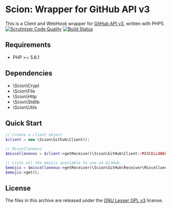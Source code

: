 # Scion: Wrapper for GitHub API v3
This is a Client and WebHook wrapper for [GitHub API v3](http://developer.github.com/v3/), written with PHP5.  
[![Scrutinizer Code Quality](https://scrutinizer-ci.com/g/Scion-Framework/GitHubAPI/badges/quality-score.png?b=develop)](https://scrutinizer-ci.com/g/Scion-Framework/GitHubAPI/?branch=develop)
[![Build Status](https://scrutinizer-ci.com/g/Scion-Framework/GitHubAPI/badges/build.png?b=develop)](https://scrutinizer-ci.com/g/Scion-Framework/GitHubAPI/build-status/develop)

## Requirements
* PHP >= 5.6.1

## Dependencies
* \Scion\Crypt
* \Scion\File
* \Scion\Http
* \Scion\Stdlib
* \Scion\Utils

## Quick Start
```php
// Create a client object
$client = new \Scion\Github\Client();

// Miscellaneous
$miscellaneous = $client->getReceiver(\Scion\GitHub\Client::MISCELLANEOUS);

// Lists all the emojis available to use on GitHub.
$emojis = $miscellaneous->getReceiver(\Scion\GitHub\Receiver\Miscellaneous::EMOJIS);
$emojis->get();
```

## License
The files in this archive are released under the [GNU Lesser GPL v3](https://github.com/Scion-Framework/scion-core/blob/develop/LICENSE) license.
